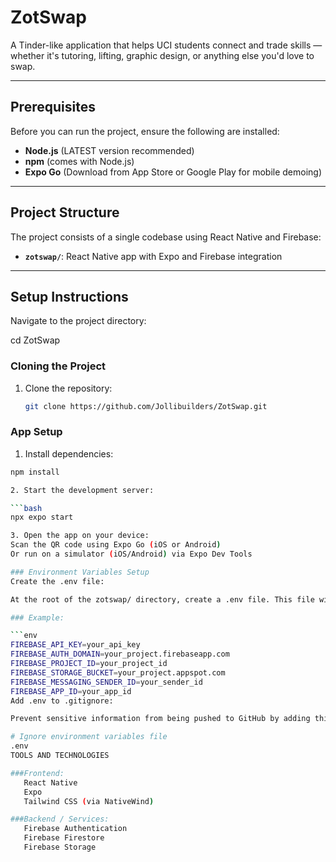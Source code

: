 # ZotSwap

A Tinder-like application that helps UCI students connect and trade skills — whether it's tutoring, lifting, graphic design, or anything else you'd love to swap.

---

## Prerequisites

Before you can run the project, ensure the following are installed:

- **Node.js** (LATEST version recommended)
- **npm** (comes with Node.js)
- **Expo Go** (Download from App Store or Google Play for mobile demoing)

---

## Project Structure

The project consists of a single codebase using React Native and Firebase:

- **`zotswap/`**: React Native app with Expo and Firebase integration

---

## Setup Instructions

Navigate to the project directory:

cd ZotSwap


### Cloning the Project

1. Clone the repository:
   ```bash
   git clone https://github.com/Jollibuilders/ZotSwap.git

### App Setup
1. Install dependencies:

```bash
npm install

2. Start the development server:

```bash
npx expo start

3. Open the app on your device:
Scan the QR code using Expo Go (iOS or Android)
Or run on a simulator (iOS/Android) via Expo Dev Tools

### Environment Variables Setup
Create the .env file:

At the root of the zotswap/ directory, create a .env file. This file will store your Firebase API keys and other secrets.

### Example:

```env
FIREBASE_API_KEY=your_api_key
FIREBASE_AUTH_DOMAIN=your_project.firebaseapp.com
FIREBASE_PROJECT_ID=your_project_id
FIREBASE_STORAGE_BUCKET=your_project.appspot.com
FIREBASE_MESSAGING_SENDER_ID=your_sender_id
FIREBASE_APP_ID=your_app_id
Add .env to .gitignore:

Prevent sensitive information from being pushed to GitHub by adding this to your .gitignore:

# Ignore environment variables file
.env
TOOLS AND TECHNOLOGIES

###Frontend:
   React Native
   Expo
   Tailwind CSS (via NativeWind)

###Backend / Services:
   Firebase Authentication
   Firebase Firestore 
   Firebase Storage 
